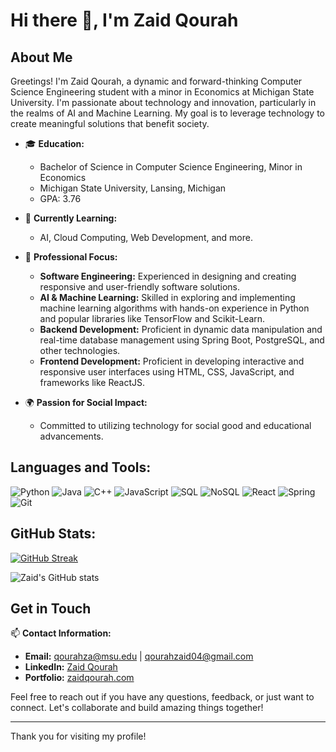 # Hi there 👋, I'm Zaid Qourah



## About Me

Greetings! I'm Zaid Qourah, a dynamic and forward-thinking Computer Science Engineering student with a minor in Economics at Michigan State University. I'm passionate about technology and innovation, particularly in the realms of AI and Machine Learning. My goal is to leverage technology to create meaningful solutions that benefit society.


- 🎓 **Education:** 
  - Bachelor of Science in Computer Science Engineering, Minor in Economics
  - Michigan State University, Lansing, Michigan 
  - GPA: 3.76

- 🌱 **Currently Learning:** 
  - AI, Cloud Computing, Web Development, and more.

- 💼 **Professional Focus:**
  - **Software Engineering:** Experienced in designing and creating responsive and user-friendly software solutions.
  - **AI & Machine Learning:** Skilled in exploring and implementing machine learning algorithms with hands-on experience in Python and popular libraries like TensorFlow and Scikit-Learn.
  - **Backend Development:** Proficient in dynamic data manipulation and real-time database management using Spring Boot, PostgreSQL, and other technologies.
  - **Frontend Development:** Proficient in developing interactive and responsive user interfaces using HTML, CSS, JavaScript, and frameworks like ReactJS.


- 🌍 **Passion for Social Impact:**
  - Committed to utilizing technology for social good and educational advancements.



## Languages and Tools:

![Python](https://img.shields.io/badge/Python-3776AB?style=for-the-badge&logo=python&logoColor=white)
![Java](https://img.shields.io/badge/Java-007396?style=for-the-badge&logo=java&logoColor=white)
![C++](https://img.shields.io/badge/C++-00599C?style=for-the-badge&logo=c%2B%2B&logoColor=white)
![JavaScript](https://img.shields.io/badge/JavaScript-323330?style=for-the-badge&logo=javascript&logoColor=F7DF1E)
![SQL](https://img.shields.io/badge/SQL-00758F?style=for-the-badge&logo=postgresql&logoColor=white)
![NoSQL](https://img.shields.io/badge/NoSQL-4A8CB7?style=for-the-badge&logo=mongodb&logoColor=white)
![React](https://img.shields.io/badge/React-20232A?style=for-the-badge&logo=react&logoColor=61DAFB)
![Spring](https://img.shields.io/badge/Spring-6DB33F?style=for-the-badge&logo=spring&logoColor=white)
![Git](https://img.shields.io/badge/Git-F05032?style=for-the-badge&logo=git&logoColor=white)

## GitHub Stats:

[![GitHub Streak](https://streak-stats.demolab.com/?user=ZaidQourah2004)](https://git.io/streak-stats)

![Zaid's GitHub stats](https://github-readme-stats.vercel.app/api?username=ZaidQourah2004&show_icons=true&theme=transparent&hide_rank=true)


## Get in Touch

📫 **Contact Information:**
- **Email:** qourahza@msu.edu | qourahzaid04@gmail.com
- **LinkedIn:** [Zaid Qourah](https://linkedin.com/in/zaid-qourah)
- **Portfolio:** [zaidqourah.com](https://zaidqourah.com)

Feel free to reach out if you have any questions, feedback, or just want to connect. Let's collaborate and build amazing things together!

---

Thank you for visiting my profile!
